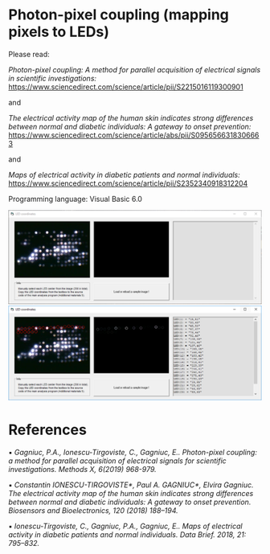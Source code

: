 # Photon-pixel coupling (mapping pixels to LEDs)

Please read:

<i>Photon-pixel coupling: A method for parallel acquisition of electrical signals in scientific investigations:</i>
https://www.sciencedirect.com/science/article/pii/S2215016119300901

and

<i>The electrical activity map of the human skin indicates strong differences between normal and diabetic individuals: A gateway to onset prevention:</i>
https://www.sciencedirect.com/science/article/abs/pii/S0956566318306663

and

<i>Maps of electrical activity in diabetic patients and normal individuals:</i>
https://www.sciencedirect.com/science/article/pii/S2352340918312204


Programming language: Visual Basic 6.0

![screenshot](https://github.com/Gagniuc/Mapping-pixels-to-LEDs-for-the-Photon-pixel-coupling-method/blob/main/Map%20pixels%20to%20LEDs%20(1).PNG)
![screenshot](https://github.com/Gagniuc/Mapping-pixels-to-LEDs-for-the-Photon-pixel-coupling-method/blob/main/Map%20pixels%20to%20LEDs%20(2).PNG)

# References
▪	<i>Gagniuc, P.A., Ionescu-Tirgoviste, C., Gagniuc, E.. Photon-pixel coupling: a method for parallel acquisition of electrical signals for scientific investigations. Methods X, 6(2019) 968-979.</i>

▪	<i>Constantin IONESCU-TIRGOVISTE*, Paul A. GAGNIUC*, Elvira Gagniuc. The electrical activity map of the human skin indicates strong differences between normal and diabetic individuals: A gateway to onset prevention. Biosensors and Bioelectronics, 120 (2018) 188–194. </i>

▪	<i>Ionescu-Tirgoviste, C., Gagniuc, P.A., Gagniuc, E.. Maps of electrical activity in diabetic patients and normal individuals.  Data Brief. 2018, 21: 795–832.</i>
